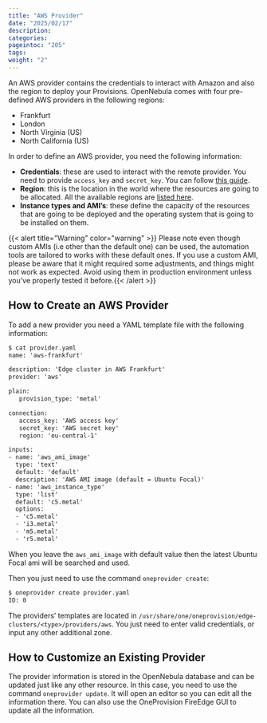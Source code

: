 ```yaml
---
title: "AWS Provider"
date: "2025/02/17"
description:
categories:
pageintoc: "205"
tags:
weight: "2"
---
```


<a id="aws-provider"></a>

<!--# Amazon AWS Provider -->

An AWS provider contains the credentials to interact with Amazon and also the region to deploy your Provisions. OpenNebula comes with four pre-defined AWS providers in the following regions:

* Frankfurt
* London
* North Virginia (US)
* North California (US)

In order to define an AWS provider, you need the following information:

* **Credentials**: these are used to interact with the remote provider. You need to provide `access_key` and `secret_key`. You can follow [this guide](https://docs.aws.amazon.com/powershell/latest/userguide/pstools-appendix-sign-up.html).
* **Region**: this is the location in the world where the resources are going to be allocated. All the available regions are [listed here](https://docs.aws.amazon.com/AmazonRDS/latest/UserGuide/Concepts.RegionsAndAvailabilityZones.html).
* **Instance types and AMI’s**: these define the capacity of the resources that are going to be deployed and the operating system that is going to be installed on them.

{{< alert title="Warning" color="warning" >}}
Please note even though custom AMIs (i.e other than the default one) can be used, the automation tools are tailored to works with these default ones. If you use a custom AMI, please be aware that it might required some adjustments, and things might not work as expected. Avoid using them in production environment unless you’ve properly tested it before.{{< /alert >}} 

## How to Create an AWS Provider

To add a new provider you need a YAML template file with the following information:

```default
$ cat provider.yaml
name: 'aws-frankfurt'

description: 'Edge cluster in AWS Frankfurt'
provider: 'aws'

plain:
   provision_type: 'metal'

connection:
   access_key: 'AWS access key'
   secret_key: 'AWS secret key'
   region: 'eu-central-1'

inputs:
- name: 'aws_ami_image'
  type: 'text'
  default: 'default'
  description: 'AWS AMI image (default = Ubuntu Focal)'
- name: 'aws_instance_type'
  type: 'list'
  default: 'c5.metal'
  options:
  - 'c5.metal'
  - 'i3.metal'
  - 'm5.metal'
  - 'r5.metal'
```

When you leave the `aws_ami_image` with default value then the latest Ubuntu Focal ami will be searched and used.

Then you just need to use the command `oneprovider create`:

```default
$ oneprovider create provider.yaml
ID: 0
```

The providers’ templates are located in `/usr/share/one/oneprovision/edge-clusters/<type>/providers/aws`. You just need to enter valid credentials, or input any other additional zone.

## How to Customize an Existing Provider

The provider information is stored in the OpenNebula database and can be updated just like any other resource. In this case, you need to use the command `oneprovider update`. It will open an editor so you can edit all the information there. You can also use the OneProvision FireEdge GUI to update all the information.
